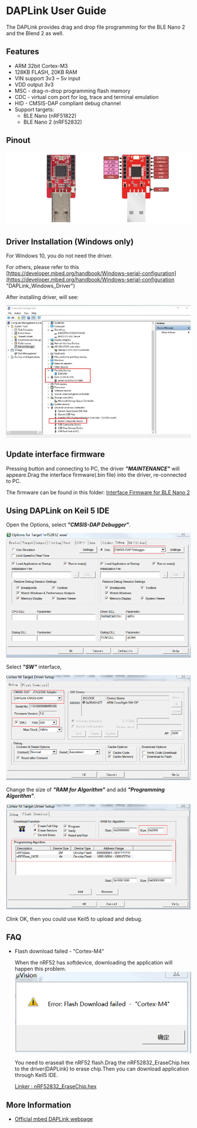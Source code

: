 
# DAPLink User Guide

The DAPLink provides drag and drop file programming for the BLE Nano 2 and the Blend 2 as well.

## Features

* ARM 32bit Cortex-M3
* 128KB FLASH, 20KB RAM
* VIN support 3v3 ~ 5v input
* VDD output 3v3
* MSC - drag-n-drop programming flash memory
* CDC - virtual com port for log, trace and terminal emulation
* HID - CMSIS-DAP compliant debug channel
* Support targets:
	- BLE Nano (nRF51822)
	- BLE Nano 2 (nRF52832)

## Pinout

![DAPLink_PinMap](./images/DAPLink/DAPLink_Pinout.jpg)

## Driver Installation (Windows only)

For Windows 10, you do not need the driver.

For others, please refer to this [https://developer.mbed.org/handbook/Windows-serial-configuration](https://developer.mbed.org/handbook/Windows-serial-configuration "DAPLink_Windows_Driver")

After installing driver, will see:

![DAPLink_Driver](./images/DAPLink/DAPLink_Driver.png)

## Update interface firmware

Pressing button and connecting to PC, the driver ***"MAINTENANCE"*** will appeare.Drag the interface firmware(.bin file) into the driver, re-connected to PC.

The firmware can be found in this folder: [Interface Firmware for BLE Nano 2](../daplink)

## Using DAPLink on Keil 5 IDE

Open the Options, select ***"CMSIS-DAP Debugger"***.

![DAPLink_Keil5_1](./images/DAPLink/DAPLink_Keil5_1.png)

Select ***"SW"*** interface, 

![DAPLink_Keil5_2](./images/DAPLink/DAPLink_Keil5_2.png)

Change the size of ***"RAM for Algorithm"*** and add ***"Programming Algorithm"***.

![DAPLink_Keil5_3](./images/DAPLink/DAPLink_Keil5_3.png)

Clink OK, then you could use Keil5 to upload and debug.

## FAQ

 * Flash download failed - "Cortex-M4"
    
    When the nRF52 has softdevice, downloading the application will happen this problem.
	![DAPLink_Keil5_FAQ1](./images/DAPLink/DAPLink_Keil5_FAQ1.png)

    You need to eraseall the nRF52 flash.Drag the nRF52832_EraseChip.hex to the driver(DAPLink) to erase chip.Then you can download application through Keil5 IDE.
    
    [Linker : nRF52832_EraseChip.hex](https://github.com/redbear/nRF5x/tree/master/nRF52/test_firmware)


## More Information

 * [Official mbed DAPLink webpage](https://github.com/mbedmicro/DAPLink "mbed-DAPLink")
